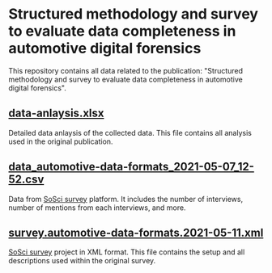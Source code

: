 # Structured methodology and survey to evaluate data completeness in automotive digital forensics
This repository contains all data related to the publication: "Structured methodology and survey to evaluate data completeness in automotive digital forensics".

## [data-anlaysis.xlsx](data-anlaysis.xlsx)
Detailed data anlaysis of the collected data. This file contains all analysis used in the original publication.

## [data_automotive-data-formats_2021-05-07_12-52.csv](data_automotive-data-formats_2021-05-07_12-52.csv)
Data from [SoSci survey](https://www.soscisurvey.de/en/index) platform. It includes the number of interviews, number of mentions from each interviews, and more.

## [survey.automotive-data-formats.2021-05-11.xml](survey.automotive-data-formats.2021-05-11.xml)
[SoSci survey](https://www.soscisurvey.de/en/index) project in XML format. This file contains the setup and all descriptions used within the original survey.
